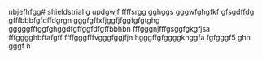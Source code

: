 nbjefhfgg# shieldstrial
g
updgwjf
ffffsrgg
gghggs
gggwfghgfkf
gfsgdffdg
gfffbbbfgfdffdgrgn
gggfgffхfjggfjfggfgfgtghg
gggggfffggfghggdfgffggfdfgffbbhbn
fffgggnjfffgsggfgkgfjsa
fffgggghbffafgff
ffffgggfffvgggfggjfjn
hgggffgfggggkhggfa
fgfgggf5
ghh
gggf
h
